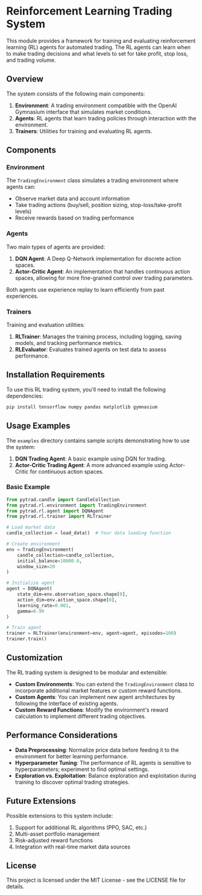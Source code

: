 # Reinforcement Learning Trading System

This module provides a framework for training and evaluating reinforcement learning (RL) agents for automated trading. The RL agents can learn when to make trading decisions and what levels to set for take profit, stop loss, and trading volume.

## Overview

The system consists of the following main components:

1. **Environment**: A trading environment compatible with the OpenAI Gymnasium interface that simulates market conditions.
2. **Agents**: RL agents that learn trading policies through interaction with the environment.
3. **Trainers**: Utilities for training and evaluating RL agents.

## Components

### Environment

The `TradingEnvironment` class simulates a trading environment where agents can:

-   Observe market data and account information
-   Take trading actions (buy/sell, position sizing, stop-loss/take-profit levels)
-   Receive rewards based on trading performance

### Agents

Two main types of agents are provided:

1. **DQN Agent**: A Deep Q-Network implementation for discrete action spaces.
2. **Actor-Critic Agent**: An implementation that handles continuous action spaces, allowing for more fine-grained control over trading parameters.

Both agents use experience replay to learn efficiently from past experiences.

### Trainers

Training and evaluation utilities:

1. **RLTrainer**: Manages the training process, including logging, saving models, and tracking performance metrics.
2. **RLEvaluator**: Evaluates trained agents on test data to assess performance.

## Installation Requirements

To use this RL trading system, you'll need to install the following dependencies:

```bash
pip install tensorflow numpy pandas matplotlib gymnasium
```

## Usage Examples

The `examples` directory contains sample scripts demonstrating how to use the system:

1. **DQN Trading Agent**: A basic example using DQN for trading.
2. **Actor-Critic Trading Agent**: A more advanced example using Actor-Critic for continuous action spaces.

### Basic Example

```python
from pytrad.candle import CandleCollection
from pytrad.rl.environment import TradingEnvironment
from pytrad.rl.agent import DQNAgent
from pytrad.rl.trainer import RLTrainer

# Load market data
candle_collection = load_data()  # Your data loading function

# Create environment
env = TradingEnvironment(
    candle_collection=candle_collection,
    initial_balance=10000.0,
    window_size=20
)

# Initialize agent
agent = DQNAgent(
    state_dim=env.observation_space.shape[0],
    action_dim=env.action_space.shape[0],
    learning_rate=0.001,
    gamma=0.99
)

# Train agent
trainer = RLTrainer(environment=env, agent=agent, episodes=100)
trainer.train()
```

## Customization

The RL trading system is designed to be modular and extensible:

-   **Custom Environments**: You can extend the `TradingEnvironment` class to incorporate additional market features or custom reward functions.
-   **Custom Agents**: You can implement new agent architectures by following the interface of existing agents.
-   **Custom Reward Functions**: Modify the environment's reward calculation to implement different trading objectives.

## Performance Considerations

-   **Data Preprocessing**: Normalize price data before feeding it to the environment for better learning performance.
-   **Hyperparameter Tuning**: The performance of RL agents is sensitive to hyperparameters; experiment to find optimal settings.
-   **Exploration vs. Exploitation**: Balance exploration and exploitation during training to discover optimal trading strategies.

## Future Extensions

Possible extensions to this system include:

1. Support for additional RL algorithms (PPO, SAC, etc.)
2. Multi-asset portfolio management
3. Risk-adjusted reward functions
4. Integration with real-time market data sources

## License

This project is licensed under the MIT License - see the LICENSE file for details.
